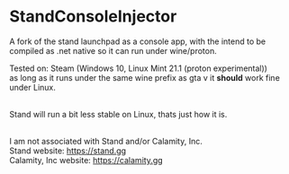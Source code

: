 # StandConsoleInjector
A fork of the stand launchpad as a console app, with the intend to be compiled as .net native so it can run under wine/proton.

Tested on: Steam (Windows 10, Linux Mint 21.1 (proton experimental))<br >as long as it runs under the same wine prefix as gta v it **should** work fine under Linux.

<br >Stand will run a bit less stable on Linux, thats just how it is.

<br >I am not associated with Stand and/or Calamity, Inc.
<br >Stand website: https://stand.gg
<br >Calamity, Inc website: https://calamity.gg
